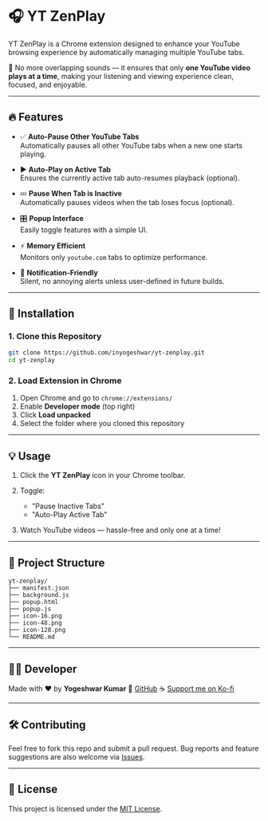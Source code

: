 # 🎧 YT ZenPlay

YT ZenPlay is a Chrome extension designed to enhance your YouTube browsing experience by automatically managing multiple YouTube tabs.

🚫 No more overlapping sounds — it ensures that only **one YouTube video plays at a time**, making your listening and viewing experience clean, focused, and enjoyable.

---

## 🔥 Features

- ✅ **Auto-Pause Other YouTube Tabs**  
  Automatically pauses all other YouTube tabs when a new one starts playing.

- ▶️ **Auto-Play on Active Tab**  
  Ensures the currently active tab auto-resumes playback (optional).

- 💤 **Pause When Tab is Inactive**  
  Automatically pauses videos when the tab loses focus (optional).

- 🎛️ **Popup Interface**  
  Easily toggle features with a simple UI.

- ⚡ **Memory Efficient**  
  Monitors only `youtube.com` tabs to optimize performance.

- 🔔 **Notification-Friendly**  
  Silent, no annoying alerts unless user-defined in future builds.

---

## 🚀 Installation

### 1. Clone this Repository

```bash
git clone https://github.com/inyogeshwar/yt-zenplay.git
cd yt-zenplay
````

### 2. Load Extension in Chrome

1. Open Chrome and go to `chrome://extensions/`
2. Enable **Developer mode** (top right)
3. Click **Load unpacked**
4. Select the folder where you cloned this repository

---

## 💡 Usage

1. Click the **YT ZenPlay** icon in your Chrome toolbar.
2. Toggle:

   * "Pause Inactive Tabs"
   * "Auto-Play Active Tab"
3. Watch YouTube videos — hassle-free and only one at a time!

---

## 📂 Project Structure

```
yt-zenplay/
├── manifest.json
├── background.js
├── popup.html
├── popup.js
├── icon-16.png
├── icon-48.png
├── icon-128.png
└── README.md
```

---

## 👨‍💻 Developer

Made with ❤️ by **Yogeshwar Kumar**
🔗 [GitHub](https://github.com/inyogeshwar)
☕ [Support me on Ko-fi](https://ko-fi.com/yogeshwarkumar)

---

## 🛠️ Contributing

Feel free to fork this repo and submit a pull request.
Bug reports and feature suggestions are also welcome via [Issues](https://github.com/inyogeshwar/yt-zenplay/issues).

---

## 📄 License

This project is licensed under the [MIT License](./LICENSE).
